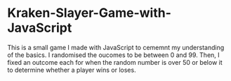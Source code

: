 # Kraken-Slayer-Game-with-JavaScript

This is a small game I made with JavaScript to cememnt my understanding of the basics. I randomised the oucomes to be between 0 and 99. Then, I fixed an outcome each for when the random number is over 50 or below it to determine whether a player wins or loses. 
